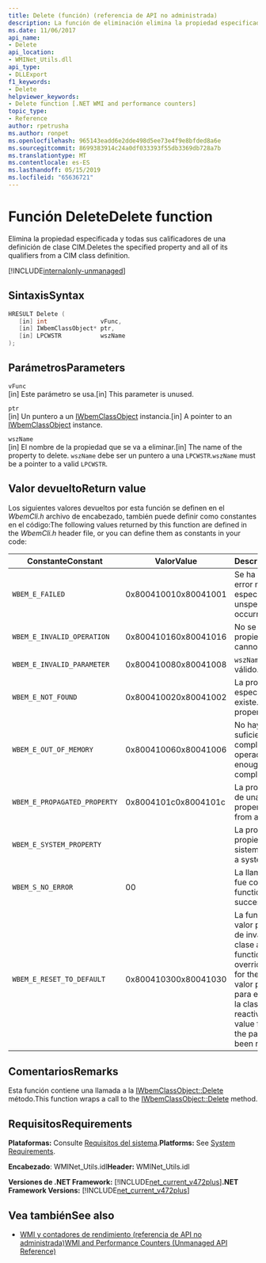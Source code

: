 ```yaml
---
title: Delete (función) (referencia de API no administrada)
description: La función de eliminación elimina la propiedad especificada y todas sus calificadores de una definición de clase CIM.
ms.date: 11/06/2017
api_name:
- Delete
api_location:
- WMINet_Utils.dll
api_type:
- DLLExport
f1_keywords:
- Delete
helpviewer_keywords:
- Delete function [.NET WMI and performance counters]
topic_type:
- Reference
author: rpetrusha
ms.author: ronpet
ms.openlocfilehash: 965143eadd6e2dde498d5ee73e4f9e8bfded8a6e
ms.sourcegitcommit: 8699383914c24a0df033393f55db3369db728a7b
ms.translationtype: MT
ms.contentlocale: es-ES
ms.lasthandoff: 05/15/2019
ms.locfileid: "65636721"
---
```

# <a name="delete-function"></a><span data-ttu-id="5b579-103">Función Delete</span><span class="sxs-lookup"><span data-stu-id="5b579-103">Delete function</span></span>

<span data-ttu-id="5b579-104">Elimina la propiedad especificada y todas sus calificadores de una definición de clase CIM.</span><span class="sxs-lookup"><span data-stu-id="5b579-104">Deletes the specified property and all of its qualifiers from a CIM class definition.</span></span>

[!INCLUDE[internalonly-unmanaged](../../../../includes/internalonly-unmanaged.md)]

## <a name="syntax"></a><span data-ttu-id="5b579-105">Sintaxis</span><span class="sxs-lookup"><span data-stu-id="5b579-105">Syntax</span></span>

```cpp
HRESULT Delete (
   [in] int               vFunc,
   [in] IWbemClassObject* ptr,
   [in] LPCWSTR           wszName
);
```

## <a name="parameters"></a><span data-ttu-id="5b579-106">Parámetros</span><span class="sxs-lookup"><span data-stu-id="5b579-106">Parameters</span></span>

`vFunc`\
<span data-ttu-id="5b579-107">[in] Este parámetro se usa.</span><span class="sxs-lookup"><span data-stu-id="5b579-107">[in] This parameter is unused.</span></span>

`ptr`\
<span data-ttu-id="5b579-108">[in] Un puntero a un [IWbemClassObject](/windows/desktop/api/wbemcli/nn-wbemcli-iwbemclassobject) instancia.</span><span class="sxs-lookup"><span data-stu-id="5b579-108">[in] A pointer to an [IWbemClassObject](/windows/desktop/api/wbemcli/nn-wbemcli-iwbemclassobject) instance.</span></span>

`wszName`\
<span data-ttu-id="5b579-109">[in] El nombre de la propiedad que se va a eliminar.</span><span class="sxs-lookup"><span data-stu-id="5b579-109">[in] The name of the property to delete.</span></span> <span data-ttu-id="5b579-110">`wszName` debe ser un puntero a una `LPCWSTR`.</span><span class="sxs-lookup"><span data-stu-id="5b579-110">`wszName` must be a pointer to a valid `LPCWSTR`.</span></span>

## <a name="return-value"></a><span data-ttu-id="5b579-111">Valor devuelto</span><span class="sxs-lookup"><span data-stu-id="5b579-111">Return value</span></span>

<span data-ttu-id="5b579-112">Los siguientes valores devueltos por esta función se definen en el *WbemCli.h* archivo de encabezado, también puede definir como constantes en el código:</span><span class="sxs-lookup"><span data-stu-id="5b579-112">The following values returned by this function are defined in the *WbemCli.h* header file, or you can define them as constants in your code:</span></span>

|<span data-ttu-id="5b579-113">Constante</span><span class="sxs-lookup"><span data-stu-id="5b579-113">Constant</span></span>  |<span data-ttu-id="5b579-114">Valor</span><span class="sxs-lookup"><span data-stu-id="5b579-114">Value</span></span>  |<span data-ttu-id="5b579-115">Descripción</span><span class="sxs-lookup"><span data-stu-id="5b579-115">Description</span></span>  |
|---------|---------|---------|
| `WBEM_E_FAILED` | <span data-ttu-id="5b579-116">0x80041001</span><span class="sxs-lookup"><span data-stu-id="5b579-116">0x80041001</span></span> | <span data-ttu-id="5b579-117">Se ha producido un error no especificado.</span><span class="sxs-lookup"><span data-stu-id="5b579-117">An unspecified error has occurred.</span></span> |
| `WBEM_E_INVALID_OPERATION` | <span data-ttu-id="5b579-118">0x80041016</span><span class="sxs-lookup"><span data-stu-id="5b579-118">0x80041016</span></span> | <span data-ttu-id="5b579-119">No se puede eliminar la propiedad.</span><span class="sxs-lookup"><span data-stu-id="5b579-119">The property cannot be deleted.</span></span> |
| `WBEM_E_INVALID_PARAMETER` | <span data-ttu-id="5b579-120">0x80041008</span><span class="sxs-lookup"><span data-stu-id="5b579-120">0x80041008</span></span> | <span data-ttu-id="5b579-121">`wszName` no es válido.</span><span class="sxs-lookup"><span data-stu-id="5b579-121">`wszName` is invalid.</span></span> |
| `WBEM_E_NOT_FOUND` | <span data-ttu-id="5b579-122">0x80041002</span><span class="sxs-lookup"><span data-stu-id="5b579-122">0x80041002</span></span> | <span data-ttu-id="5b579-123">La propiedad especificada no existe.</span><span class="sxs-lookup"><span data-stu-id="5b579-123">The specified property does not exist.</span></span> |
| `WBEM_E_OUT_OF_MEMORY` | <span data-ttu-id="5b579-124">0x80041006</span><span class="sxs-lookup"><span data-stu-id="5b579-124">0x80041006</span></span> | <span data-ttu-id="5b579-125">No hay memoria suficiente para completar la operación.</span><span class="sxs-lookup"><span data-stu-id="5b579-125">There is not enough memory to complete the operation.</span></span> |
| `WBEM_E_PROPAGATED_PROPERTY` | <span data-ttu-id="5b579-126">0x8004101c</span><span class="sxs-lookup"><span data-stu-id="5b579-126">0x8004101c</span></span> | <span data-ttu-id="5b579-127">La propiedad se hereda de una clase base.</span><span class="sxs-lookup"><span data-stu-id="5b579-127">The property is inherited from a base class.</span></span> |
| `WBEM_E_SYSTEM_PROPERTY` | | <span data-ttu-id="5b579-128">La propiedad es una propiedad del sistema.</span><span class="sxs-lookup"><span data-stu-id="5b579-128">The property is a system property.</span></span> |
|`WBEM_S_NO_ERROR` | <span data-ttu-id="5b579-129">0</span><span class="sxs-lookup"><span data-stu-id="5b579-129">0</span></span> | <span data-ttu-id="5b579-130">La llamada de función fue correcta.</span><span class="sxs-lookup"><span data-stu-id="5b579-130">The function call was successful.</span></span>  |
| `WBEM_E_RESET_TO_DEFAULT` | <span data-ttu-id="5b579-131">0x80041030</span><span class="sxs-lookup"><span data-stu-id="5b579-131">0x80041030</span></span> | <span data-ttu-id="5b579-132">La función eliminó un valor predeterminado de invalidación de la clase actual.</span><span class="sxs-lookup"><span data-stu-id="5b579-132">The function deleted an override default value for the current class.</span></span> <span data-ttu-id="5b579-133">El valor predeterminado para esta propiedad en la clase primaria se ha reactivado.</span><span class="sxs-lookup"><span data-stu-id="5b579-133">The default value for this property in the parent class has been reactivated.</span></span> |

## <a name="remarks"></a><span data-ttu-id="5b579-134">Comentarios</span><span class="sxs-lookup"><span data-stu-id="5b579-134">Remarks</span></span>

<span data-ttu-id="5b579-135">Esta función contiene una llamada a la [IWbemClassObject::Delete](/windows/desktop/api/wbemcli/nf-wbemcli-iwbemclassobject-delete) método.</span><span class="sxs-lookup"><span data-stu-id="5b579-135">This function wraps a call to the [IWbemClassObject::Delete](/windows/desktop/api/wbemcli/nf-wbemcli-iwbemclassobject-delete) method.</span></span>

## <a name="requirements"></a><span data-ttu-id="5b579-136">Requisitos</span><span class="sxs-lookup"><span data-stu-id="5b579-136">Requirements</span></span>

<span data-ttu-id="5b579-137">**Plataformas:** Consulte [Requisitos del sistema](../../../../docs/framework/get-started/system-requirements.md).</span><span class="sxs-lookup"><span data-stu-id="5b579-137">**Platforms:** See [System Requirements](../../../../docs/framework/get-started/system-requirements.md).</span></span>

<span data-ttu-id="5b579-138">**Encabezado**: WMINet_Utils.idl</span><span class="sxs-lookup"><span data-stu-id="5b579-138">**Header:** WMINet_Utils.idl</span></span>

<span data-ttu-id="5b579-139">**Versiones de .NET Framework:** [!INCLUDE[net_current_v472plus](../../../../includes/net-current-v472plus.md)]</span><span class="sxs-lookup"><span data-stu-id="5b579-139">**.NET Framework Versions:** [!INCLUDE[net_current_v472plus](../../../../includes/net-current-v472plus.md)]</span></span>

## <a name="see-also"></a><span data-ttu-id="5b579-140">Vea también</span><span class="sxs-lookup"><span data-stu-id="5b579-140">See also</span></span>

- [<span data-ttu-id="5b579-141">WMI y contadores de rendimiento (referencia de API no administrada)</span><span class="sxs-lookup"><span data-stu-id="5b579-141">WMI and Performance Counters (Unmanaged API Reference)</span></span>](index.md)
